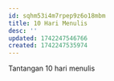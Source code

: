 ```yaml
---
id: sqhm53i4m7rpep9z6o18mbm
title: 10 Hari Menulis
desc: ''
updated: 1742247546766
created: 1742247535974
---
```


Tantangan 10 hari menulis